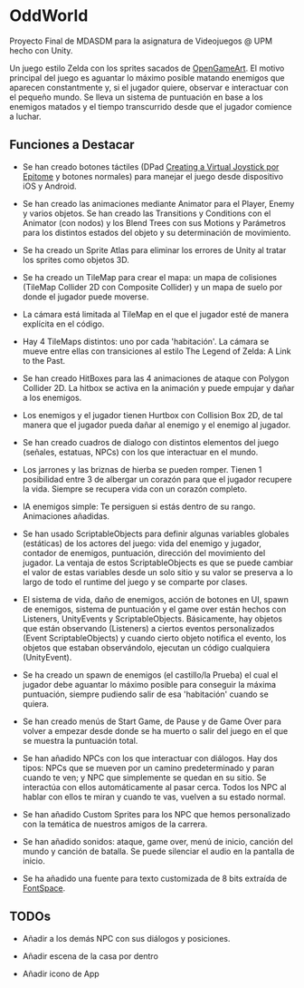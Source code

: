 # OddWorld

Proyecto Final de MDASDM para la asignatura de Videojuegos @ UPM hecho con Unity.

Un juego estilo Zelda con los sprites sacados de [OpenGameArt](https://opengameart.org/content/zelda-like-tilesets-and-sprites). El motivo principal del juego es aguantar lo máximo posible matando enemigos que aparecen constantmente y, si el jugador quiere, observar e interactuar con el pequeño mundo. Se lleva un sistema de puntuación en base a los enemigos matados y el tiempo transcurrido desde que el jugador comience a luchar.

## Funciones a Destacar

- Se han creado botones táctiles (DPad [Creating a Virtual Joystick por Epitome](https://www.youtube.com/watch?v=2GQe1cvHx9U) y botones normales) para manejar el juego desde dispositivo iOS y Android.

- Se han creado las animaciones mediante Animator para el Player, Enemy y varios objetos. Se han creado las Transitions y Conditions con el Animator (con nodos) y los Blend Trees con sus Motions y Parámetros para los distintos estados del objeto y su determinación de movimiento.

- Se ha creado un Sprite Atlas para eliminar los errores de Unity al tratar los sprites como objetos 3D.

- Se ha creado un TileMap para crear el mapa: un mapa de colisiones (TileMap Collider 2D con Composite Collider) y un mapa de suelo por donde el jugador puede moverse.

- La cámara está limitada al TileMap en el que el jugador esté de manera explícita en el código.

- Hay 4 TileMaps distintos: uno por cada 'habitación'. La cámara se mueve entre ellas con transiciones al estilo The Legend of Zelda: A Link to the Past.

- Se han creado HitBoxes para las 4 animaciones de ataque con Polygon Collider 2D. La hitbox se activa en la animación y puede empujar y dañar a los enemigos.

- Los enemigos y el jugador tienen Hurtbox con Collision Box 2D, de tal manera que el jugador pueda dañar al enemigo y el enemigo al jugador.

- Se han creado cuadros de dialogo con distintos elementos del juego (señales, estatuas, NPCs) con los que interactuar en el mundo.

- Los jarrones y las briznas de hierba se pueden romper. Tienen 1 posibilidad entre 3 de albergar un corazón para que el jugador recupere la vida. Siempre se recupera vida con un corazón completo.

- IA enemigos simple: Te persiguen si estás dentro de su rango. Animaciones añadidas.

- Se han usado ScriptableObjects para definir algunas variables globales (estáticas) de los actores del juego: vida del enemigo y jugador, contador de enemigos, puntuación, dirección del movimiento del jugador. La ventaja de estos ScriptableObjects es que se puede cambiar el valor de estas variables desde un solo sitio y su valor se preserva a lo largo de todo el runtime del juego y se comparte por clases.

- El sistema de vida, daño de enemigos, acción de botones en UI, spawn de enemigos, sistema de puntuación y el game over están hechos con Listeners, UnityEvents y ScriptableObjects. Básicamente, hay objetos que están observando (Listeners) a ciertos eventos personalizados (Event ScriptableObjects) y cuando cierto objeto notifica el evento, los objetos que estaban observándolo, ejecutan un código cualquiera (UnityEvent).

- Se ha creado un spawn de enemigos (el castillo/la Prueba) el cual el jugador debe aguantar lo máximo posible para conseguir la máxima puntuación, siempre pudiendo salir de esa 'habitación' cuando se quiera.

- Se han creado menús de Start Game, de Pause y de Game Over para volver a empezar desde donde se ha muerto o salir del juego en el que se muestra la puntuación total.

- Se han añadido NPCs con los que interactuar con diálogos. Hay dos tipos: NPCs que se mueven por un camino predeterminado y paran cuando te ven; y NPC que simplemente se quedan en su sitio. Se interactúa con ellos automáticamente al pasar cerca. Todos los NPC al hablar con ellos te miran y cuando te vas, vuelven a su estado normal.

- Se han añadido Custom Sprites para los NPC que hemos personalizado con la temática de nuestros amigos de la carrera.

- Se han añadido sonidos: ataque, game over, menú de inicio, canción del mundo y canción de batalla. Se puede silenciar el audio en la pantalla de inicio.

- Se ha añadido una fuente para texto customizada de 8 bits extraída de [FontSpace](https://www.fontspace.com/press-start-2p-font-f11591).

## TODOs

- Añadir a los demás NPC con sus diálogos y posiciones.

- Añadir escena de la casa por dentro

- Añadir icono de App
